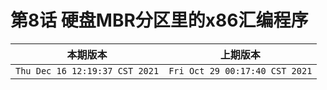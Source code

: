 # 第8话 硬盘MBR分区里的x86汇编程序

|本期版本|上期版本
|:---:|:---:|
`Thu Dec 16 12:19:37 CST 2021` | `Fri Oct 29 00:17:40 CST 2021`
